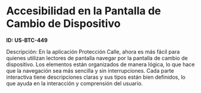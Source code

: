 # Accesibilidad en la Pantalla de Cambio de Dispositivo

**ID: US-BTC-449**

Descripción: En la aplicación Protección Calle, ahora es más fácil para quienes utilizan lectores de pantalla navegar por la pantalla de cambio de dispositivo. Los elementos están organizados de manera lógica, lo que hace que la navegación sea más sencilla y sin interrupciones. Cada parte interactiva tiene descripciones claras y sus tipos están bien definidos, lo que ayuda en la interacción y comprensión del usuario.